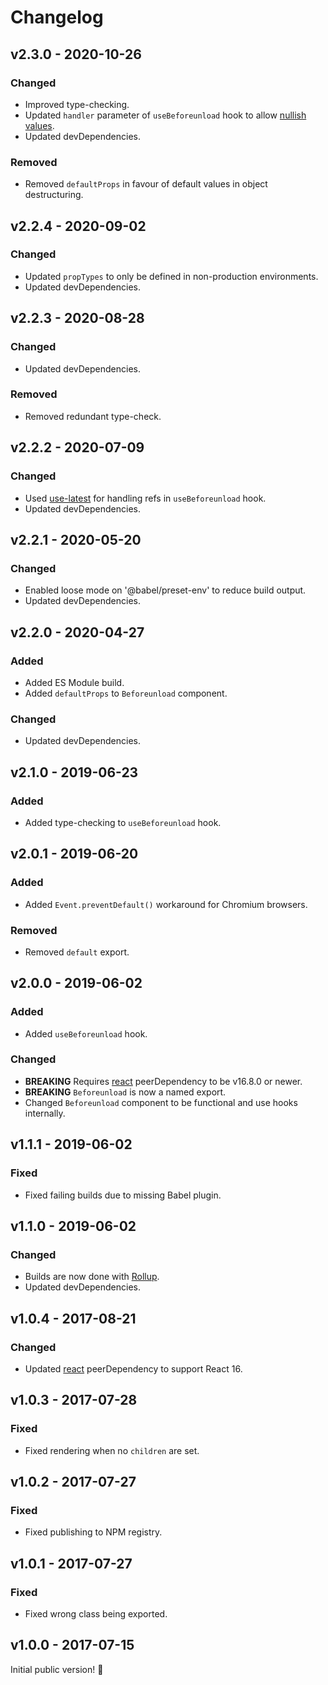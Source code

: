 # Changelog

## v2.3.0 - 2020-10-26

### Changed

- Improved type-checking.
- Updated `handler` parameter of `useBeforeunload` hook to allow [nullish values](https://developer.mozilla.org/en-US/docs/Glossary/Nullish).
- Updated devDependencies.

### Removed

- Removed `defaultProps` in favour of default values in object destructuring.

## v2.2.4 - 2020-09-02

### Changed

- Updated `propTypes` to only be defined in non-production environments.
- Updated devDependencies.

## v2.2.3 - 2020-08-28

### Changed

- Updated devDependencies.

### Removed

- Removed redundant type-check.

## v2.2.2 - 2020-07-09

### Changed

- Used [use-latest](https://www.npmjs.com/package/use-latest) for handling refs in `useBeforeunload` hook.
- Updated devDependencies.

## v2.2.1 - 2020-05-20

### Changed

- Enabled loose mode on '@babel/preset-env' to reduce build output.
- Updated devDependencies.

## v2.2.0 - 2020-04-27

### Added

- Added ES Module build.
- Added `defaultProps` to `Beforeunload` component.

### Changed

- Updated devDependencies.

## v2.1.0 - 2019-06-23

### Added

- Added type-checking to `useBeforeunload` hook.

## v2.0.1 - 2019-06-20

### Added

- Added `Event.preventDefault()` workaround for Chromium browsers.

### Removed

- Removed `default` export.

## v2.0.0 - 2019-06-02

### Added

- Added `useBeforeunload` hook.

### Changed

- **BREAKING** Requires [react](https://www.npmjs.com/package/react) peerDependency to be v16.8.0 or newer.
- **BREAKING** `Beforeunload` is now a named export.
- Changed `Beforeunload` component to be functional and use hooks internally.

## v1.1.1 - 2019-06-02

### Fixed

- Fixed failing builds due to missing Babel plugin.

## v1.1.0 - 2019-06-02

### Changed

- Builds are now done with [Rollup](http://rollupjs.org).
- Updated devDependencies.

## v1.0.4 - 2017-08-21

### Changed

- Updated [react](https://www.npmjs.com/package/react) peerDependency to support React 16.

## v1.0.3 - 2017-07-28

### Fixed

- Fixed rendering when no `children` are set.

## v1.0.2 - 2017-07-27

### Fixed

- Fixed publishing to NPM registry.

## v1.0.1 - 2017-07-27

### Fixed

- Fixed wrong class being exported.

## v1.0.0 - 2017-07-15

Initial public version! :tada:
